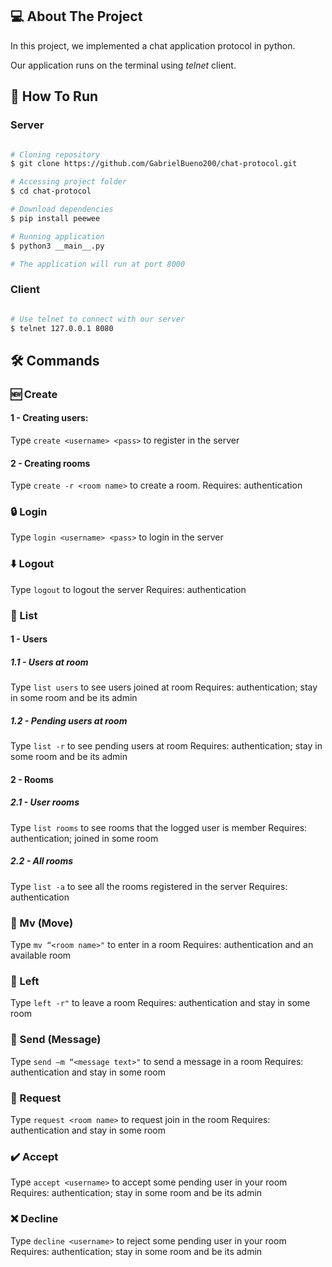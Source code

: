 ## 💻 About The Project

In this project, we implemented a chat application protocol in python.

Our application runs on the terminal using *telnet* client.


<!-- HOW TO RUN -->
## 🚀 How To Run

### Server
```bash

# Cloning repository
$ git clone https://github.com/GabrielBueno200/chat-protocol.git

# Accessing project folder
$ cd chat-protocol

# Download dependencies
$ pip install peewee

# Running application
$ python3 __main__.py

# The application will run at port 8000

```
### Client
```bash

# Use telnet to connect with our server
$ telnet 127.0.0.1 8080

```

## 🛠 Commands

### 🆕 Create

#### 1 - Creating users:
Type `create <username> <pass>` to register in the server

#### 2 - Creating rooms
Type `create -r <room name>` to create a room. 
Requires: authentication

### 🔒 Login
Type `login <username> <pass>` to login in the server

### ⬇️ Logout
Type `logout` to logout the server
Requires: authentication

### 📜 List

#### 1 - Users

##### 1.1 - Users at room
Type `list users` to see users joined at room
Requires: authentication; stay in some room and be its admin 

##### 1.2 - Pending users at room
Type `list -r` to see pending users at room
Requires: authentication; stay in some room and be its admin 

#### 2 - Rooms

##### 2.1 - User rooms
Type `list rooms` to see rooms that the logged user is member
Requires: authentication; joined in some room

##### 2.2 - All rooms
Type `list -a` to see all the rooms registered in the server
Requires: authentication

### 🚪 Mv (Move)
Type `mv “<room name>"` to enter in a room
Requires: authentication and an available room

### 🚪 Left
Type `left -r"` to leave a room
Requires: authentication and stay in some room

### 💬 Send (Message)
Type `send –m “<message text>"` to send a message in a room
Requires: authentication and stay in some room

### 🔼 Request
Type `request <room name>` to request join in the room
Requires: authentication and stay in some room

### ✔️ Accept
Type `accept <username>` to accept some pending user in your room
Requires: authentication; stay in some room and be its admin 

### ❌ Decline
Type `decline <username>` to reject some pending user in your room
Requires: authentication; stay in some room and be its admin 








